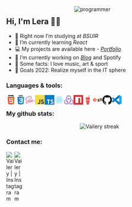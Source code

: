 <img align="right" alt="programmer" width="320px" src="https://user-images.githubusercontent.com/81311019/154288751-b8216403-2018-4f83-8fb4-6aa8fb98f1e6.gif" />

## Hi, I'm Lera 👋🏻

- 📖 Right now I’m studying at *BSUIR*
- 🌱 I’m currently learning *React*
- 💻 My projects are available here - *[Portfolio](https://vailery-portfolio.netlify.app/)*
- 🔭 I’m currently working on *[Blog](https://vailery-blog.netlify.app/)* and Spotify
- 🧭 Some facts: I love music, art & sport
- 📌 Goals 2022: Realize myself in the IT sphere

### Languages & tools:

<img align="left" alt="HTML5" width="26px" src="https://raw.githubusercontent.com/github/explore/80688e429a7d4ef2fca1e82350fe8e3517d3494d/topics/html/html.png" />
<img align="left" alt="CSS3" width="26px" src="https://raw.githubusercontent.com/github/explore/80688e429a7d4ef2fca1e82350fe8e3517d3494d/topics/css/css.png" />
<img align="left" alt="Sass" width="26px" src="https://raw.githubusercontent.com/github/explore/80688e429a7d4ef2fca1e82350fe8e3517d3494d/topics/sass/sass.png" />
<img align="left" alt="JavaScript" width="26px" src="https://raw.githubusercontent.com/github/explore/80688e429a7d4ef2fca1e82350fe8e3517d3494d/topics/javascript/javascript.png" />
<img align="left" alt="TypeScript" width="26px" src="https://raw.githubusercontent.com/github/explore/80688e429a7d4ef2fca1e82350fe8e3517d3494d/topics/typescript/typescript.png" />
<img align="left" alt="React" width="26px" src="https://raw.githubusercontent.com/github/explore/80688e429a7d4ef2fca1e82350fe8e3517d3494d/topics/react/react.png" />
<img align="left" alt="React" width="26px" src="https://raw.githubusercontent.com/github/explore/80688e429a7d4ef2fca1e82350fe8e3517d3494d/topics/redux/redux.png" />
<img align="left" alt="npm" width="26px" src="https://raw.githubusercontent.com/github/explore/80688e429a7d4ef2fca1e82350fe8e3517d3494d/topics/npm/npm.png" />
<img align="left" alt="Gulp" width="26px" src="https://raw.githubusercontent.com/github/explore/80688e429a7d4ef2fca1e82350fe8e3517d3494d/topics/gulp/gulp.png" />
<img align="left" alt="Git" width="26px" src="https://raw.githubusercontent.com/github/explore/80688e429a7d4ef2fca1e82350fe8e3517d3494d/topics/git/git.png" />
<img align="left" alt="GitHub" width="26px" src="https://raw.githubusercontent.com/github/explore/78df643247d429f6cc873026c0622819ad797942/topics/github/github.png" />
<img align="left" alt="Visual Studio Code" width="26px" src="https://raw.githubusercontent.com/github/explore/80688e429a7d4ef2fca1e82350fe8e3517d3494d/topics/visual-studio-code/visual-studio-code.png" />
<br />

### My github stats:

<p align="center">
  <img title="git.io/streak-stats" alt="Vailery streak" src="http://github-readme-streak-stats.herokuapp.com?user=Vailery&theme=react&date_format=M%20j%5B%2C%20Y%5D&background=DD000000&dates=00070772"/>
  
<!--   <img alt="Vailery Github Stats" src="https://github-readme-stats.vercel.app/api?username=Vailery&show_icons=true&count_private=true&theme=prussian&bg_color=FFFFFF" />
 
  <img alt="Vailery Top Languages" src="https://github-readme-stats.vercel.app/api/top-langs/?username=Vailery&langs_count=8&count_private=true&layout=compact&theme=prussian&bg_color=FFFFFF" />
  
  <img alt="Vailery Activity Graph" src="https://activity-graph.herokuapp.com/graph?username=Vailery&bg_color=FFFFFF&color=5BCDEC&line=5BCDEC&point=00070772&area=true" /> -->
</p>

### Contact me:

[<img align="left" alt="Vailery | Instagram" width="22px" src="https://cdn.jsdelivr.net/npm/simple-icons@v3/icons/instagram.svg" />][instagram]
[<img align="left" alt="Vailery | Instagram" width="22px" src="https://cdn.jsdelivr.net/npm/simple-icons@v3/icons/linkedin.svg" />][linkedin]

[instagram]: https://instagram.com/lily_lery
[linkedin]: https://www.linkedin.com/in/vailery
